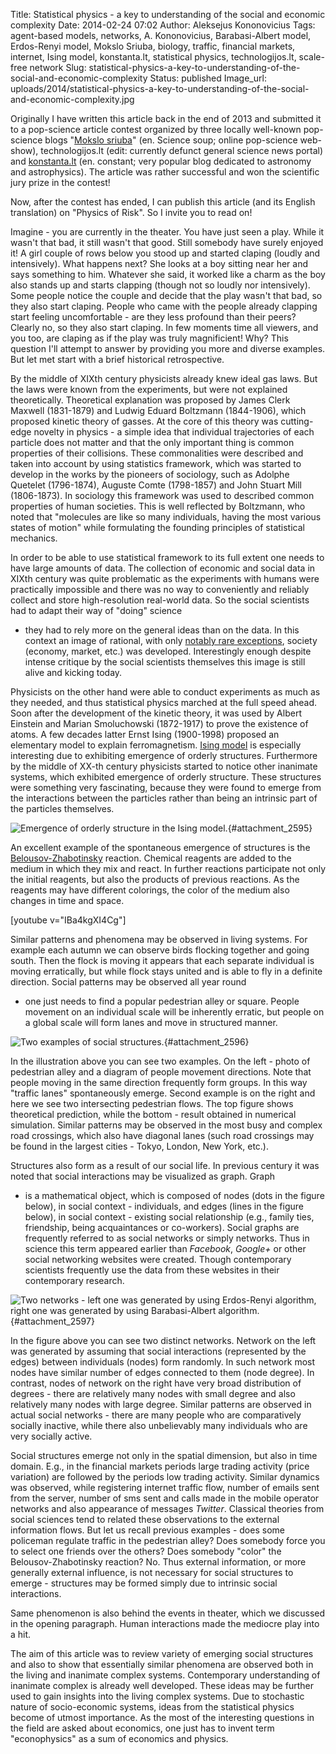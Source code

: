 Title: Statistical physics - a key to understanding of the social and economic complexity
Date: 2014-02-24 07:02
Author: Aleksejus Kononovicius
Tags: agent-based models, networks, A. Kononovicius, Barabasi-Albert model, Erdos-Renyi model, Mokslo Sriuba, biology, traffic, financial markets, internet, Ising model, konstanta.lt, statistical physics, technologijos.lt, scale-free network
Slug: statistical-physics-a-key-to-understanding-of-the-social-and-economic-complexity
Status: published
Image_url: uploads/2014/statistical-physics-a-key-to-understanding-of-the-social-and-economic-complexity.jpg

Originally I have written
this article back in the end of 2013 and submitted it to a pop-science
article contest organized by three locally well-known pop-science blogs
"[Mokslo sriuba](https://www.mokslosriuba.lt)" (en. Science soup; online
pop-science web-show), technologijos.lt (edit:
currently defunct general science news portal) and
[konstanta.lt](https://www.konstanta.lt) (en. constant; very popular blog
dedicated to astronomy and astrophysics). The article was rather
successful and won the scientific jury prize in the contest!

Now, after the contest has ended, I can publish this article (and its
English translation) on "Physics of Risk". So I invite you to read
on!<!--more-->

Imagine - you are currently in the theater. You have just seen a play.
While it wasn't that bad, it still wasn't that good. Still somebody have
surely enjoyed it! A girl couple of rows below you stood up and started
claping (loudly and intensively). What happens next? She looks at a boy
sitting near her and says something to him. Whatever she said, it worked
like a charm as the boy also stands up and starts clapping (though not
so loudly nor intensively). Some people notice the couple and decide
that the play wasn't that bad, so they also start claping. People who
came with the people already clapping start feeling uncomfortable - are
they less profound than their peers? Clearly no, so they also start
claping. In few moments time all viewers, and you too, are claping as if
the play was truly magnificient! Why? This question I'll attempt to
answer by providing you more and diverse examples. But let met start
with a brief historical retrospective.

By the middle of XIXth century physicists already knew ideal gas laws.
But the laws were known from the experiments, but were not explained
theoretically. Theoretical explanation was proposed by James Clerk
Maxwell (1831-1879) and Ludwig Eduard Boltzmann (1844-1906), which
proposed kinetic theory of gasses. At the core of this theory was
cutting-edge novelty in physics - a simple idea that individual
trajectories of each particle does not matter and that the only
important thing is common properties of their collisions. These
commonalities were described and taken into account by using statistics
framework, which was started to develop in the works by the pioneers of
sociology, such as Adolphe Quetelet (1796-1874), Auguste Comte
(1798-1857) and John Stuart Mill (1806-1873). In sociology this
framework was used to described common properties of human societies.
This is well reflected by Boltzmann, who noted that "molecules are like
so many individuals, having the most various states of motion" while
formulating the founding principles of statistical mechanics.

In order to be able to use statistical framework to its full extent one
needs to have large amounts of data. The collection of economic and
social data in XIXth century was quite problematic as the experiments
with humans were practically impossible and there was no way to
conveniently and reliably collect and store high-resolution real-world
data. So the social scientists had to adapt their way of "doing" science
- they had to rely more on the general ideas than on the data. In this
context an image of rational, with only [notably rare
exceptions](https://crookedtimber.org/2011/03/30/with-notably-rare-exceptions/),
society (economy, market, etc.) was developed. Interestingly enough
despite intense critique by the social scientists themselves this image
is still alive and kicking today.

Physicists on the other hand were able to conduct experiments as much as
they needed, and thus statistical physics marched at the full speed
ahead. Soon after the development of the kinetic theory, it was used by
Albert Einstein and Marian Smoluchowski (1872-1917) to prove the
existence of atoms. A few decades latter Ernst Ising (1900-1998)
proposed an elementary model to explain ferromagnetism. [Ising
model]({filename}/articles/2010/ising-model.md) is especially
interesting due to exhibiting emergence of orderly structures.
Furthermore by the middle of XX-th century physicists started to notice
other inanimate systems, which exhibited emergence of orderly structure.
These structures were something very fascinating, because they were
found to emerge from the interactions between the particles rather than
being an intrinsic part of the particles themselves.

![Emergence of orderly structure in the Ising
model.]({static}/uploads/2014/ideo-izingo-imagnetejimas.jpg "Emergence of
orderly structure in the Ising model. On the left we show initial disorder,
while on the write we see how the same spin domains (structures) are
forming. Here distinct colors represent particles with magnetic spins
pointing up or down. Illustration obtained by using applet available
on"){#attachment_2595} 

An excellent example of the spontaneous emergence of structures is the
[Belousov-Zhabotinsky]({filename}/articles/2013/belousov-zhabotinsky-reaction.md)
reaction. Chemical reagents are added to the medium in which they mix
and react. In further reactions participate not only the initial
reagents, but also the products of previous reactions. As the reagents
may have different colorings, the color of the medium also changes in
time and space.

[youtube v="IBa4kgXI4Cg"]

Similar patterns and phenomena may be observed in living systems. For
example each autumn we can observe birds flocking together and going
south. Then the flock is moving it appears that each separate individual
is moving erratically, but while flock stays united and is able to fly
in a definite direction. Social patterns may be observed all year round
- one just needs to find a popular pedestrian alley or square. People
movement on an individual scale will be inherently erratic, but people
on a global scale will form lanes and move in structured manner.

![Two examples of social
structures.]({static}/uploads/2014/ideo-strukturu-formavimasis-society.jpg
"Two examples of emerging social structures: pedestrian alley and
intersecting pedestrian flows. Both illustrations taken from prof. dr.  D.
Helbing talk 'Pedestrians, Crowds, Disasters, and the Role of
Self-Organization.'"){#attachment_2596} 

In the illustration above you can see two examples. On the left - photo
of pedestrian alley and a diagram of people movement directions. Note
that people moving in the same direction frequently form groups. In this
way "traffic lanes" spontaneously emerge. Second example is on the right
and here we see two intersecting pedestrian flows. The top figure shows
theoretical prediction, while the bottom - result obtained in numerical
simulation. Similar patterns may be observed in the most busy and
complex road crossings, which also have diagonal lanes (such road
crossings may be found in the largest cities - Tokyo, London, New York,
etc.).

Structures also form as a result of our social life. In previous century
it was noted that social interactions may be visualized as graph. Graph
- is a mathematical object, which is composed of nodes (dots in the
figure below), in social context - individuals, and edges (lines in the
figure below), in social context - existing social relationship (e.g.,
family ties, friendship, being acquaintances or co-workers). Social
graphs are frequently referred to as social networks or simply networks.
Thus in science this term appeared earlier than *Facebook*, *Google+* or
other social networking websites were created. Though contemporary
scientists frequently use the data from these websites in their
contemporary research.

![Two networks - left one was generated by using Erdos-Renyi algorithm,
right one was generated by using Barabasi-Albert
algorithm.]({static}/uploads/2014/ideo-socialinis-tinklas.jpg "Two networks:
left one was generated by using Erdos-Renyi algorithm, right one was
generated by using Barabasi-Albert algorithm. Illustration was obtained by
using applets from other articles on Physics of Risk."){#attachment_2597} 

In the figure above you can see two distinct networks. Network on the
left was generated by assuming that social interactions (represented by
the edges) between individuals (nodes) form randomly. In such network
most nodes have similar number of edges connected to them (node degree).
In contrast, nodes of network on the right have very broad distribution
of degrees - there are relatively many nodes with small degree and also
relatively many nodes with large degree. Similar patterns are observed
in actual social networks - there are many people who are comparatively
socially inactive, while there also unbelievably many individuals who
are very socially active.

Social structures emerge not only in the spatial dimension, but also in
time domain. E.g., in the financial markets periods large trading
activity (price variation) are followed by the periods low trading
activity. Similar dynamics was observed, while registering internet
traffic flow, number of emails sent from the server, number of sms sent
and calls made in the mobile operator networks and also appearance of
messages *Twitter*. Classical theories from social sciences tend to
related these observations to the external information flows. But let us
recall previous examples - does some policeman regulate traffic in the
pedestrian alley? Does somebody force you to select one friends over the
others? Does somebody "color" the Belousov-Zhabotinsky reaction? No.
Thus external information, or more generally external influence, is not
necessary for social structures to emerge - structures may be formed
simply due to intrinsic social interactions.

Same phenomenon is also behind the events in theater, which we discussed
in the opening paragraph. Human interactions made the mediocre play into
a hit.

The aim of this article was to review variety of emerging social
structures and also to show that essentially similar phenomena are
observed both in the living and inanimate complex systems. Contemporary
understanding of inanimate complex is already well developed. These
ideas may be further used to gain insights into the living complex
systems. Due to stochastic nature of socio-economic systems, ideas from
the statistical physics become of utmost importance. As the most of the
interesting questions in the field are asked about economics, one just
has to invent term "econophysics" as a sum of economics and physics.
